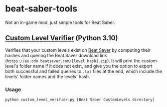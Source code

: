 # beat-saber-tools
Not an in-game mod, just simple tools for Beat Saber.

## [Custom Level Verifier](https://github.com/lewisbennett/beat-saber-tools/tree/master/custom_level_verifier) (Python 3.10)

Verifies that your custom levels exist on [Beat Saver](https://beatsaver.com/) by computing their hashes and quering the Beat Saver download link (`https://eu.cdn.beatsaver.com/[level hash].zip`). It will print the custom level's folder name if it does not exist, and give you the option to export both successful and failed queries to `.txt` files at the end, which include the levels' folder names and the levels' hash.

### Usage

`python custom_level_verifier.py [Beat Saber CustomLevels directory]`
